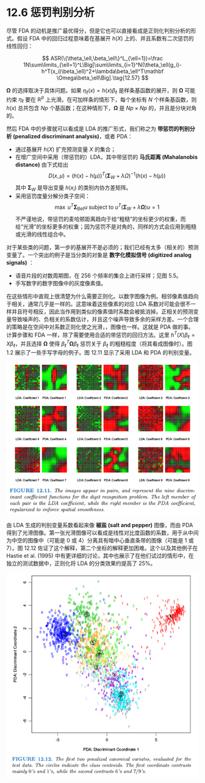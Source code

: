 # 12.6 惩罚判别分析

尽管 FDA 的动机是推广最优得分，但是它也可以直接看成是正则化判别分析的形式。假设 FDA 中的回归过程意味着在基展开 $h(X)$ 上的、并且系数有二次惩罚的线性回归：

$$
ASR(\{\theta_\ell,\beta_\ell\}^L_{\ell=1})=\frac 1N\sum\limits_{\ell=1}^L\Big[\sum\limits_{i=1}^N(\theta_\ell(g_i)-h^T(x_i)\beta_\ell)^2+\lambda\beta_\ell^T\mathbf \Omega\beta_\ell\Big].\tag{12.57}
$$

$\mathbf \Omega$ 的选择取决于具体问题。如果 $\eta_\ell(x)=h(x)\beta_\ell$ 是样条基函数的展开，则 $\mathbf\Omega$ 可能约束 $\eta_\ell$ 要在 $\mathbb{R}^p$ 上光滑。在可加样条的情形下，每个坐标有 $N$ 个样条基函数，则 $h(x)$ 总共包含 $Np$ 个基函数；在这种情形下，$\mathbf\Omega$ 是 $Np\times Np$ 的，并且是分块对角的。

然后 FDA 中的步骤就可以看成是 LDA 的推广形式，我们称之为 **带惩罚的判别分析 (penalized discriminant analysis)**，或者 PDA：

- 通过基展开 $h(X)$ 扩充预测变量 $X$ 的集合；
- 在增广空间中采用（带惩罚的）LDA，其中带惩罚的 **马氏距离 (Mahalanobis distance)** 由下式给出
$$
D(x,\mu)=(h(x)-h(\mu))^T(\mathbf \Sigma_W+\lambda\Omega)^{-1}(h(x)-h(\mu))\tag{12.58}
$$
其中 $\mathbf \Sigma_W$ 是导出变量 $h(x_i)$ 的类别内协方差矩阵。
- 采用惩罚度量分解分类子空间：
$$
\max\; u^T\mathbf \Sigma_{\mathrm{Bet}}u\;\text{subject to }u^T(\mathbf\Sigma_W+\lambda\mathbf\Omega)u=1
$$
不严谨地说，带惩罚的麦哈顿距离趋向于给“粗糙”的坐标更少的权重，而给“光滑”的坐标更多的权重；因为惩罚不是对角的，同样的方式会应用到粗糙或光滑的线性组合中。

对于某些类的问题，第一步的基展开不是必须的；我们已经有太多（相关的）预测变量了。一个突出的例子是当分类的对象是 **数字化模拟信号 (digitized analog signals)** ：

- 语音片段的对数周期图，在 256 个频率的集合上进行采样；见图 5.5。
- 手写数字的数字图像中的灰度像素值。

在这些情形中直观上很清楚为什么需要正则化。以数字图像为例。相邻像素值趋向于相关，通常几乎是一样的。这意味着这些像素的对应 LDA 系数对可能会很不一样并且符号相反，因此当作用到类似的像素值时系数会被抵消掉。正相关的预测变量导致噪声的、负相关的系数估计，并且这个噪声导致多余的采样方差。一个合理的策略是在空间中对系数正则化使之光滑，，图像也一样。这就是 PDA 做的事。计算步骤和 FDA 一样，除了需要使用合适的带惩罚的回归方法。这里 $h^T(X)\beta_\ell=X\beta_\ell$，并且选择 $\mathbf \Omega$ 使得 $\beta_\ell^T\mathbf\Omega\beta_\ell$ 惩罚关于 $\beta_\ell$ 的粗糙程度（将其看成图像时）。图 1.2 展示了一些手写字母的例子。图 12.11 显示了采用 LDA 和 PDA 的判别变量。

![](../img/12/fig12.11.png)

由 LDA 生成的判别变量系数看起来像 **椒盐 (salt and pepper)** 图像，而由 PDA 得到了光滑图像。第一张光滑图像可以看成是线性对比度函数的系数，用于从中间为中空的图像中（可能是 0 或 4）分离具有暗中心垂直条带的图像（可能是 1 或 7）。图 12.12 佐证了这个解释，第二个坐标的解释更加困难。这个以及其他例子在 Hastie et al. (1995) 中有更详细的讨论，其中也展示了在他们试过的情形中，在独立的测试数据中，正则化将 LDA 的分类效果约提高了 $25\%$。

![](../img/12/fig12.12.png)